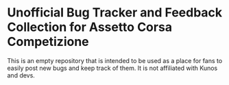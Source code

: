 # Unofficial Bug Tracker and Feedback Collection for Assetto Corsa Competizione

This is an empty repository that is intended to be used as a place for fans to easily post new bugs and keep track of them.
It is not affiliated with Kunos and devs.

